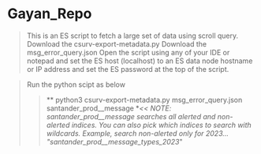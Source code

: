 # Gayan_Repo

> This is an ES script to fetch a large set of data using scroll query. 
> Download the csurv-export-metadata.py
> Download the msg_error_query.json
> Open the script using any of your IDE or notepad and set the ES host (localhost) to an ES data node hostname or IP address and set the ES password at the top of the script.

> Run the python scipt as below
>>** python3 csurv-export-metadata.py msg_error_query.json santander_prod__message **<<
>NOTE: santander_prod__message searches all alerted and non-alerted indices. You can also pick which indices to search with wildcards. Example, search non-alerted only for 2023... "santander_prod__message_types_2023*"
